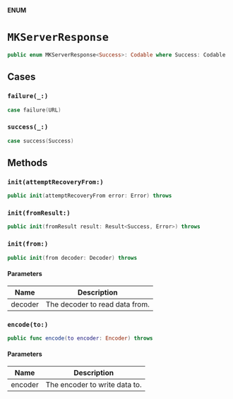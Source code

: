 **ENUM**

# `MKServerResponse`

```swift
public enum MKServerResponse<Success>: Codable where Success: Codable
```

## Cases
### `failure(_:)`

```swift
case failure(URL)
```

### `success(_:)`

```swift
case success(Success)
```

## Methods
### `init(attemptRecoveryFrom:)`

```swift
public init(attemptRecoveryFrom error: Error) throws
```

### `init(fromResult:)`

```swift
public init(fromResult result: Result<Success, Error>) throws
```

### `init(from:)`

```swift
public init(from decoder: Decoder) throws
```

#### Parameters

| Name | Description |
| ---- | ----------- |
| decoder | The decoder to read data from. |

### `encode(to:)`

```swift
public func encode(to encoder: Encoder) throws
```

#### Parameters

| Name | Description |
| ---- | ----------- |
| encoder | The encoder to write data to. |